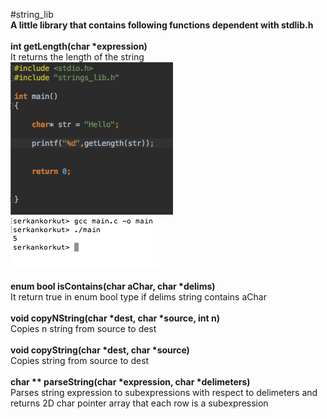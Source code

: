 #string_lib
<br>
**A little library that contains following functions dependent with stdlib.h**
<br>
<br>
**int getLength(char \*expression)**
<br>
It returns the length of the string 
<br>
![Alt text](https://github.com/justSomeRandomPal/CS-Hacettepe-Club/blob/master/string_lib/img/getLength.png?raw=true "Get Length")
<br>
![Alt text](https://github.com/justSomeRandomPal/CS-Hacettepe-Club/blob/master/string_lib/img/getLengthUsage.png?raw=true "Get Length Usage")
<br>
<br>
**enum bool isContains(char aChar, char \*delims)**
<br>
It return true in enum bool type if delims string contains aChar 
<br>
<br>
**void copyNString(char \*dest, char \*source, int n)**
<br>
Copies n string from source to dest
<br>
<br>
**void copyString(char \*dest, char \*source)**
<br>
Copies string from source to dest
<br>
<br>
**char \*\* parseString(char \*expression, char \*delimeters)**
<br>
Parses string expression to subexpressions with respect to delimeters and returns 2D char pointer array that each row is a subexpression

